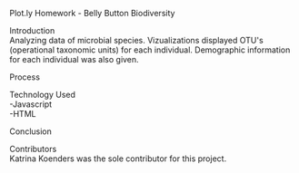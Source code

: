 Plot.ly Homework - Belly Button Biodiversity

Introduction
<br>Analyzing data of microbial species. Vizualizations displayed OTU's (operational taxonomic units) for each individual. Demographic information for each individual was also given. 

Process

Technology Used
<br>-Javascript
<br>-HTML

Conclusion

Contributors
<br>Katrina Koenders was the sole contributor for this project. 
